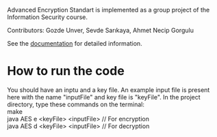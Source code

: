 Advanced Encryption Standart is implemented as a group project of the Information Security course.

Contributors: Gozde Unver, Sevde Sarıkaya, Ahmet Necip Gorgulu

See the [documentation](https://github.com/schroscatt/Advanced-Encryption-Standard-Implementation/blob/master/cmpe%20494%20report.pdf) for detailed information.

# How to run the code
You should have an inptu and a key file. An example input file is present here with the name "inputFile" and key file is "keyFile". 
In the project directory, type these commands on the terminal:<br>
make<br>
java AES e \<keyFile\> \<inputFile\> // For encryption<br>
java AES d \<keyFile\> \<inputFile\> // For decryption
